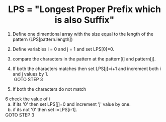 <h1 align = "center">LPS = "Longest Proper Prefix which is also Suffix"</h1>

1. Define one dimentional array with the size equal to the length of the pattern (LPS[pattern.length])<br>

2. Define variables i = 0 and j = 1 and set LPS[0]=0.<br>

3. compare the characters in the pattern at the pattern[i] and pattern[j].<br>

4. If both the characters matches then set LPS[j]=i+1 and increment both i and j values by 1.<br>
  &nbsp;GOTO STEP 3<br>

5. If both the characters do not match<br>

6 check the value of i<br>
  &nbsp; a. if its '0' then set LPS[j]=0 and increment 'j' value by one.<br>
  &nbsp; b. if its not '0' then set i=LPS[i-1].<br>
GOTO STEP 3
